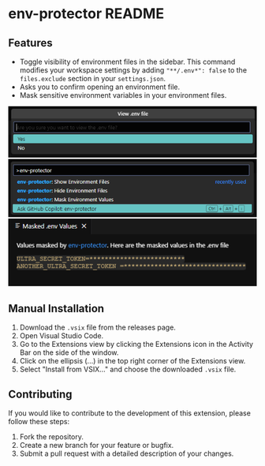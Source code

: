 # env-protector README

## Features

- Toggle visibility of environment files in the sidebar. This command modifies your workspace settings by adding `"**/.env*": false` to the `files.exclude` section in your `settings.json`.
- Asks you to confirm opening an environment file.
- Mask sensitive environment variables in your environment files.

![env-protector](assets/dialog.png)
![env-protector](assets/commands.png)
![env-protector](assets/masked.png)

## Manual Installation

1. Download the `.vsix` file from the releases page.
2. Open Visual Studio Code.
3. Go to the Extensions view by clicking the Extensions icon in the Activity Bar on the side of the window.
4. Click on the ellipsis (...) in the top right corner of the Extensions view.
5. Select "Install from VSIX..." and choose the downloaded `.vsix` file.

## Contributing

If you would like to contribute to the development of this extension, please follow these steps:

1. Fork the repository.
2. Create a new branch for your feature or bugfix.
3. Submit a pull request with a detailed description of your changes.
